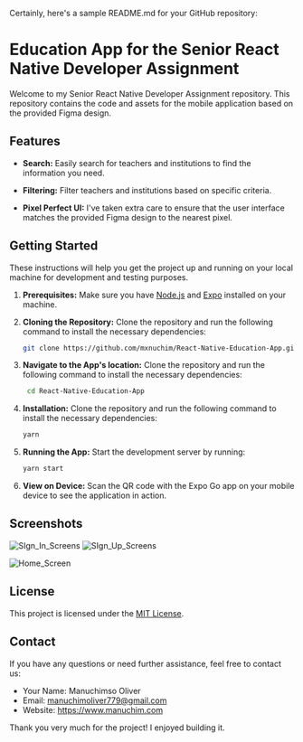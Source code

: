 Certainly, here's a sample README.md for your GitHub repository:

# Education App for the Senior React Native Developer Assignment

Welcome to my Senior React Native Developer Assignment repository. This repository contains the code and assets for the mobile application based on the provided Figma design.

## Features

- **Search:** Easily search for teachers and institutions to find the information you need.

- **Filtering:** Filter teachers and institutions based on specific criteria.

- **Pixel Perfect UI:** I've taken extra care to ensure that the user interface matches the provided Figma design to the nearest pixel.

## Getting Started

These instructions will help you get the project up and running on your local machine for development and testing purposes.

1. **Prerequisites:** Make sure you have [Node.js](https://nodejs.org/) and [Expo](https://expo.io/) installed on your machine.

2. **Cloning the Repository:** Clone the repository and run the following command to install the necessary dependencies:

   ```bash
   git clone https://github.com/mxnuchim/React-Native-Education-App.git
   ```

3. **Navigate to the App's location:** Clone the repository and run the following command to install the necessary dependencies:

   ```bash
    cd React-Native-Education-App
   ```

4. **Installation:** Clone the repository and run the following command to install the necessary dependencies:

   ```bash
   yarn
   ```

5. **Running the App:** Start the development server by running:

   ```bash
   yarn start
   ```

6. **View on Device:** Scan the QR code with the Expo Go app on your mobile device to see the application in action.

## Screenshots
![SIgn_In_Screens](https://github.com/mxnuchim/React-Native-Education-App/assets/55309494/4b41b83b-9bb0-4295-a211-55d9df9adc5e)
![SIgn_Up_Screens](https://github.com/mxnuchim/React-Native-Education-App/assets/55309494/bb43d835-a24e-41f3-b57b-4575060ceadd)


![Home_Screen](https://github.com/mxnuchim/React-Native-Education-App/assets/55309494/e49943cc-deeb-491e-b92e-2096611d2575)



## License

This project is licensed under the [MIT License](LICENSE).

## Contact

If you have any questions or need further assistance, feel free to contact us:

- Your Name: Manuchimso Oliver
- Email: manuchimoliver779@gmail.com
- Website: https://www.manuchim.com

Thank you very much for the project! I enjoyed building it.
